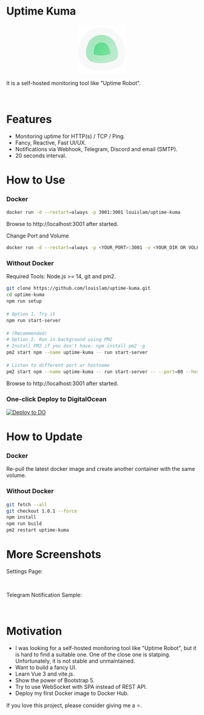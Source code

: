 # Uptime Kuma

<div align="center" width="100%">
    <img src="./public/icon.svg" width="128" alt="" />
</div>

It is a self-hosted monitoring tool like "Uptime Robot".

<img src="https://louislam.net/uptimekuma/1.jpg" width="512" alt="" />

# Features

* Monitoring uptime for HTTP(s) / TCP / Ping.
* Fancy, Reactive, Fast UI/UX.
* Notifications via Webhook, Telegram, Discord and email (SMTP). 
* 20 seconds interval.

# How to Use

### Docker
```bash
docker run -d --restart=always -p 3001:3001 louislam/uptime-kuma
```

Browse to http://localhost:3001 after started.

Change Port and Volume

```bash
docker run -d --restart=always -p <YOUR_PORT>:3001 -v <YOUR_DIR OR VOLUME>:/app/data louislam/uptime-kuma
```

### Without Docker

Required Tools: Node.js >= 14, git and pm2. 

```bash
git clone https://github.com/louislam/uptime-kuma.git
cd uptime-kuma
npm run setup

# Option 1. Try it
npm run start-server

# (Recommended) 
# Option 2. Run in background using PM2
# Install PM2 if you don't have: npm install pm2 -g
pm2 start npm --name uptime-kuma -- run start-server

# Listen to different port or hostname
pm2 start npm --name uptime-kuma -- run start-server -- --port=80 --hostname=0.0.0.0

```

Browse to http://localhost:3001 after started.

### One-click Deploy to DigitalOcean

[![Deploy to DO](https://www.deploytodo.com/do-btn-blue.svg)](https://cloud.digitalocean.com/apps/new?repo=https://github.com/louislam/uptime-kuma/tree/master&refcode=e2c7eb658434)


# How to Update

### Docker

Re-pull the latest docker image and create another container with the same volume.

### Without Docker

```bash
git fetch --all
git checkout 1.0.1 --force
npm install
npm run build
pm2 restart uptime-kuma
```

# More Screenshots

Settings Page:

<img src="https://louislam.net/uptimekuma/2.jpg" width="400" alt="" />

Telegram Notification Sample:

<img src="https://louislam.net/uptimekuma/3.jpg" width="400" alt="" />


# Motivation

* I was looking for a self-hosted monitoring tool like "Uptime Robot", but it is hard to find a suitable one. One of the close one is statping. Unfortunately, it is not stable and unmaintained. 
* Want to build a fancy UI.
* Learn Vue 3 and vite.js.
* Show the power of Bootstrap 5. 
* Try to use WebSocket with SPA instead of REST API.
* Deploy my first Docker image to Docker Hub.


If you love this project, please consider giving me a ⭐.

